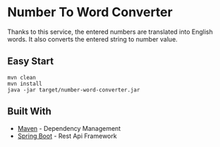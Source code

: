 # Number To Word Converter

Thanks to this service, the entered numbers are translated into English words. It also converts the entered string to number value.

## Easy Start

```
mvn clean
mvn install
java -jar target/number-word-converter.jar
```

## Built With

* [Maven](https://maven.apache.org/) - Dependency Management
* [Spring Boot](https://spring.io/projects/spring-boot) - Rest Api Framework

